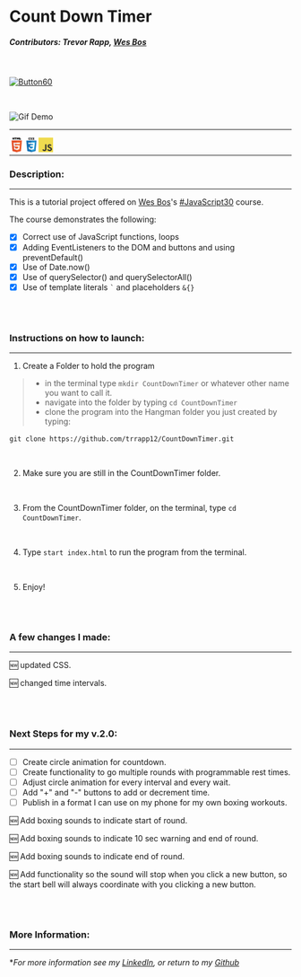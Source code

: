 # Count Down Timer

##### Contributors: Trevor Rapp, [Wes Bos](https://github.com/wesbos)

<br>

[![Button60](https://user-images.githubusercontent.com/11747875/141832517-58a53c86-0cec-4dd8-825d-e7188ecc789e.png)](https://trrapp12.github.io/CountDownTimer/)

<br>


![Gif Demo](https://user-images.githubusercontent.com/11747875/130660346-1817a4e1-c938-480e-bec7-4ea006d4852a.gif)

---

<img align="left" alt="HTML5" width="26px" src="https://raw.githubusercontent.com/github/explore/80688e429a7d4ef2fca1e82350fe8e3517d3494d/topics/html/html.png" />
<img align="left" alt="CSS3" width="26px" src="https://raw.githubusercontent.com/github/explore/80688e429a7d4ef2fca1e82350fe8e3517d3494d/topics/css/css.png" />
<img align="left" alt="JavaScript" width="26px" src="https://raw.githubusercontent.com/github/explore/80688e429a7d4ef2fca1e82350fe8e3517d3494d/topics/javascript/javascript.png" />
<br>

---

### Description:
---

This is a tutorial project offered on [Wes Bos](https://github.com/wesbos)'s [#JavaScript30](https://javascript30.com/) course.


The course demonstrates the following:
- [x] Correct use of JavaScript functions, loops
- [x] Adding EventListeners to the DOM and buttons and using preventDefault()
- [x] Use of Date.now()
- [x] Use of querySelector() and querySelectorAll()
- [x] Use of template literals `` ` ``  and placeholders `&{}`

<br/>
<br/>

### Instructions on how to launch:
---

1. Create a Folder to hold the program
 > - in the terminal type `mkdir CountDownTimer` or whatever other name you want to call it. 
 > - navigate into the folder by typing `cd CountDownTimer`
 > - clone the program into the Hangman folder you just created by typing: 
 
 ```
 git clone https://github.com/trrapp12/CountDownTimer.git
 ```
  <br/>
  
2. Make sure you are still in the CountDownTimer folder.
 <br/>
 
3. From the CountDownTimer folder, on the terminal, type `cd CountDownTimer`. 
<br/>

4. Type `start index.html` to run the program from the terminal. 
<br/>

5. Enjoy!
<br/>
<br/>

### A few changes I made:
---

🆕 updated CSS.

🆕 changed time intervals.

<br/>
<br/>

### Next Steps for my v.2.0:
---
- [ ] Create circle animation for countdown.
- [ ] Create functionality to go multiple rounds with programmable rest times.
- [ ] Adjust circle animation for every interval and every wait.
- [ ] Add "+" and "-" buttons to add or decrement time.
- [ ] Publish in a format I can use on my phone for my own boxing workouts.

🆕 Add boxing sounds to indicate start of round.

🆕 Add boxing sounds to indicate 10 sec warning and end of round.

🆕 Add boxing sounds to indicate end of round.

🆕 Add functionality so the sound will stop when you click a new button, so the start bell will always coordinate with you clicking a new button.


<br/>
<br/>

### More Information:
---

\**For more information see my [LinkedIn](https://www.linkedin.com/in/trevor-rapp-042a1037), or return to my [Github](https://github.com/trrapp12)*


